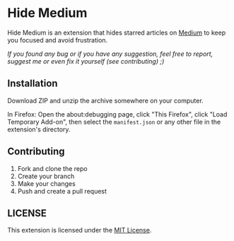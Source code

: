 # Hide Medium

Hide Medium is an extension that hides starred articles on [Medium](https://medium.com/) to keep you focused and avoid frustration.

*If you found any bug or if you have any suggestion, feel free to report, suggest me or even fix it yourself (see contributing) ;)*

## Installation

Download ZIP and unzip the archive somewhere on your computer.

In Firefox: Open the about:debugging page, click "This Firefox", click "Load Temporary Add-on", then select the `manifest.json` or any other file in the extension's directory.

## Contributing

1. Fork and clone the repo
2. Create your branch
3. Make your changes
4. Push and create a pull request

## LICENSE

This extension is licensed under the [MIT License](https://github.com/marcaureln/hidemedium/blob/master/LICENSE).
